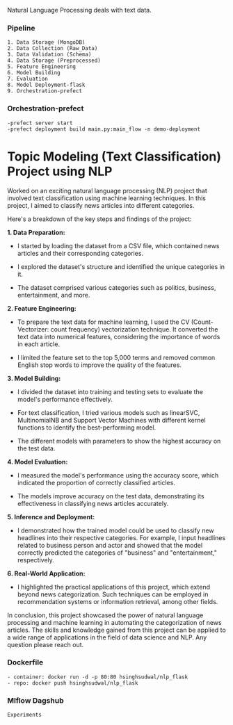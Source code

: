 Natural Language Processing deals with text data.

### Pipeline

```
1. Data Storage (MongoDB)
2. Data Collection (Raw_Data)
3. Data Validation (Schema)
4. Data Storage (Preprocessed)
5. Feature Engineering
6. Model Building
7. Evaluation
8. Model Deployment-flask
9. Orchestration-prefect
```

### Orchestration-prefect

```
-prefect server start
-prefect deployment build main.py:main_flow -n demo-deployment
```

# Topic Modeling (Text Classification) Project using NLP

Worked on an exciting natural language processing (NLP) project that involved text classification using machine learning techniques. In this project, I aimed to classify news articles into different categories.

Here's a breakdown of the key steps and findings of the project:

**1. Data Preparation:**

- I started by loading the dataset from a CSV file, which contained news articles and their corresponding categories.

- I explored the dataset's structure and identified the unique categories in it.

- The dataset comprised various categories such as politics, business, entertainment, and more.

**2. Feature Engineering:**

- To prepare the text data for machine learning, I used the CV (Count-Vectorizer: count frequency) vectorization technique. It converted the text data into numerical features, considering the importance of words in each article.

- I limited the feature set to the top 5,000 terms and removed common English stop words to improve the quality of the features.

**3. Model Building:**

- I divided the dataset into training and testing sets to evaluate the model's performance effectively.

- For text classification, I tried various models such as linearSVC, MultinomialNB and Support Vector Machines with different kernel functions to identify the best-performing model.

- The different models with parameters to show the highest accuracy on the test data.

**4. Model Evaluation:**

- I measured the model's performance using the accuracy score, which indicated the proportion of correctly classified articles.

- The models improve accuracy on the test data, demonstrating its effectiveness in classifying news articles accurately.

**5. Inference and Deployment:**

- I demonstrated how the trained model could be used to classify new headlines into their respective categories. For example, I input headlines related to business person and actor and showed that the model correctly predicted the categories of "business" and "entertainment," respectively.

**6. Real-World Application:**

- I highlighted the practical applications of this project, which extend beyond news categorization. Such techniques can be employed in recommendation systems or information retrieval, among other fields.

In conclusion, this project showcased the power of natural language processing and machine learning in automating the categorization of news articles. The skills and knowledge gained from this project can be applied to a wide range of applications in the field of data science and NLP. Any question please reach out.

### Dockerfile

```- application build: docker build -t hsinghsudwal/nlp_flask .
- container: docker run -d -p 80:80 hsinghsudwal/nlp_flask
- repo: docker push hsinghsudwal/nlp_flask
```

### Mlflow Dagshub

`Experiments`
